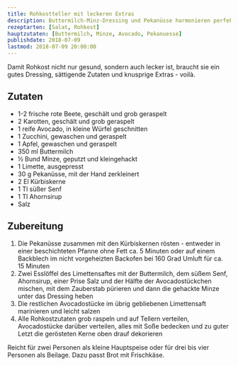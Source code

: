 ```yaml
---
title: Rohkostteller mit leckeren Extras
description: Buttermilch-Minz-Dressing und Pekanüsse harmonieren perfekt dazu
rezeptarten: [Salat, Rohkost]
hauptzutaten: [Buttermilch, Minze, Avocado, Pekanuesse]
publishdate: 2018-07-09
lastmod: 2018-07-09 20:00:00
---
```


Damit Rohkost nicht nur gesund, sondern auch lecker ist, braucht sie ein gutes Dressing, sättigende Zutaten und knusprige Extras - voilà.


## Zutaten

- 1-2 frische rote Beete, geschält und grob geraspelt
- 2 Karotten, geschält und grob geraspelt
- 1 reife Avocado, in kleine Würfel geschnitten
- 1 Zucchini, gewaschen und geraspelt
- 1 Apfel, gewaschen und geraspelt
- 350 ml Buttermilch
- ½ Bund Minze, geputzt und kleingehackt
- 1 Limette, ausgepresst
- 30 g Pekanüsse, mit der Hand zerkleinert
- 2 El Kürbiskerne
- 1 Tl süßer Senf
- 1 Tl Ahornsirup
- Salz


## Zubereitung

1. Die Pekanüsse zusammen mit den Kürbiskernen rösten - entweder in einer beschichteten Pfanne ohne Fett ca. 5 Minuten oder auf einem Backblech im nicht vorgeheizten Backofen bei 160 Grad Umluft für ca. 15 Minuten
2. Zwei Esslöffel des Limettensaftes mit der Buttermilch, dem süßem Senf, Ahornsirup, einer Prise Salz und der Hälfte der Avocadostückchen mischen, mit dem Zauberstab pürieren und dann die gehackte Minze unter das Dressing heben
3. Die restlichen Avocadostücke im übrig gebliebenen Limettensaft marinieren und leicht salzen
4. Alle Rohkostzutaten grob raspeln und auf Tellern verteilen, Avocadostücke darüber verteilen, alles mit Soße bedecken und zu guter Letzt die gerösteten Kerne oben drauf dekorieren

Reicht für zwei Personen als kleine Hauptspeise oder für drei bis vier Personen als Beilage. Dazu passt Brot mit Frischkäse.
